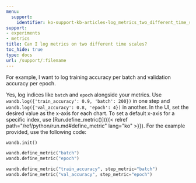 ```yaml
---
menu:
  support:
    identifier: ko-support-kb-articles-log_metrics_two_different_time_scales_example_log_training
support:
- experiments
- metrics
title: Can I log metrics on two different time scales?
toc_hide: true
type: docs
url: /support/:filename
---
```


For example, I want to log training accuracy per batch and validation accuracy per epoch.

Yes, log indices like `batch` and `epoch` alongside your metrics. Use `wandb.log({'train_accuracy': 0.9, 'batch': 200})` in one step and `wandb.log({'val_accuracy': 0.8, 'epoch': 4})` in another. In the UI, set the desired value as the x-axis for each chart. To set a default x-axis for a specific index, use [Run.define_metric()]({{< relref path="/ref/python/run.md#define_metric" lang="ko" >}}). For the example provided, use the following code:

```python
wandb.init()

wandb.define_metric("batch")
wandb.define_metric("epoch")

wandb.define_metric("train_accuracy", step_metric="batch")
wandb.define_metric("val_accuracy", step_metric="epoch")
```
